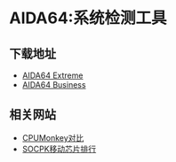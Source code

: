 # AIDA64:系统检测工具
## 下载地址
- [AIDA64 Extreme](https://www.lanzouw.com/i611X2diu6wh)
- [AIDA64 Business](https://www.lanzouw.com/iYJT32diu5yd)

## 相关网站
- [CPUMonkey对比](https://www.cpu-monkey.com)
- [SOCPK移动芯片排行](https://www.socpk.com)